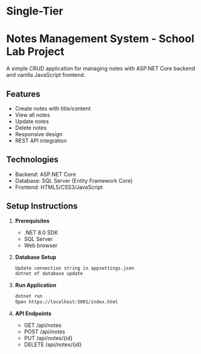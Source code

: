 # Single-Tier

# Notes Management System - School Lab Project

A simple CRUD application for managing notes with ASP.NET Core backend and vanilla JavaScript frontend.

## Features
- Create notes with title/content
- View all notes
- Update notes
- Delete notes
- Responsive design
- REST API integration

## Technologies
- Backend: ASP.NET Core
- Database: SQL Server (Entity Framework Core)
- Frontend: HTML5/CSS3/JavaScript

## Setup Instructions

1. **Prerequisites**
   - .NET 8.0 SDK
   - SQL Server
   - Web browser

2. **Database Setup**
   ```bash
   Update connection string in appsettings.json
   dotnet ef database update
   ```

3. **Run Application**
   ```bash
   dotnet run
   Open https://localhost:5001/index.html
   ```

4. **API Endpoints**
   - GET /api/notes
   - POST /api/notes
   - PUT /api/notes/{id}
   - DELETE /api/notes/{id}
